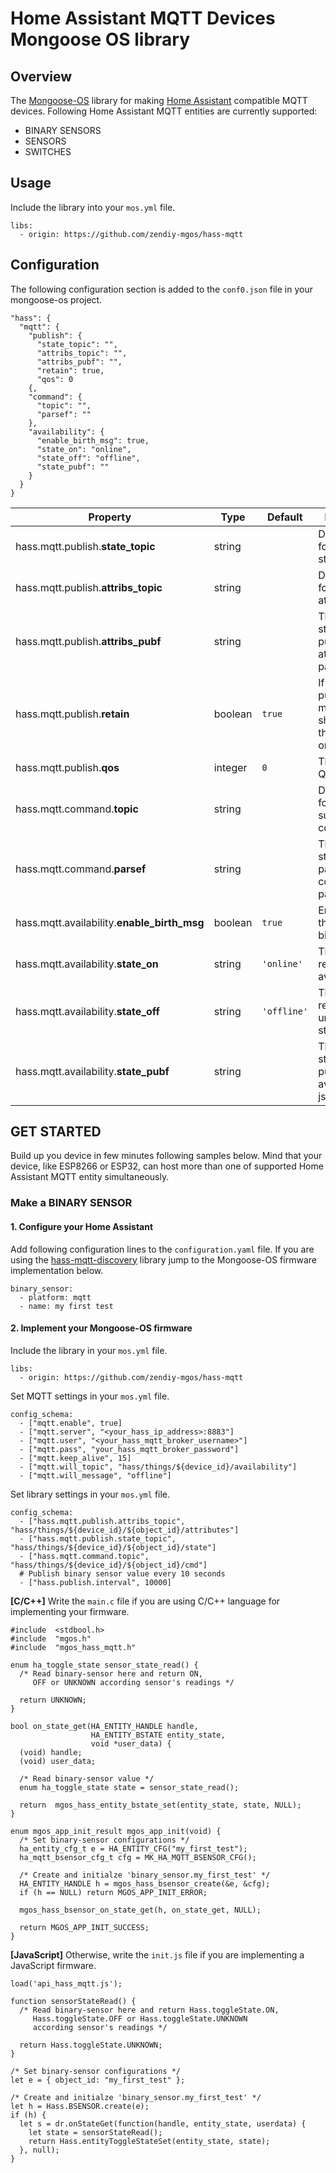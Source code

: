 # Home Assistant MQTT Devices Mongoose OS library
## Overview
The [Mongoose-OS](https://mongoose-os.com/) library for making [Home Assistant](https://www.home-assistant.io/) compatible MQTT devices. Following Home Assistant MQTT entities are currently supported:
 - BINARY SENSORS
 - SENSORS
 - SWITCHES
## Usage
Include the library into your `mos.yml` file.

    libs:
      - origin: https://github.com/zendiy-mgos/hass-mqtt
## Configuration
The following configuration section is added to the `conf0.json` file in your mongoose-os project.

    "hass": {
	  "mqtt": {
	    "publish": {
	      "state_topic": "",
	      "attribs_topic": "",
	      "attribs_pubf": "",
	      "retain": true,
	      "qos": 0
	    {,
	    "command": {
	      "topic": "",
	      "parsef": ""
	    },
	    "availability": {
	      "enable_birth_msg": true,
	      "state_on": "online",
	      "state_off": "offline",
	      "state_pubf": ""
	    }
	  }
    }

|Property|Type|Default|Description|
|--|--|--|--|
|hass.mqtt.publish.**state_topic**|string||Default topic for publishing state|
|hass.mqtt.publish.**attribs_topic**|string||Default topic for publishing attributes|
|hass.mqtt.publish.**attribs_pubf**|string||The format string for publishig attributes json payload|
|hass.mqtt.publish.**retain**|boolean|`true`|If the published message should have the retain flag on or not|
|hass.mqtt.publish.**qos**|integer|`0`|The maximum QoS level|
|hass.mqtt.command.**topic**|string||Default topic for subscribing to command|
|hass.mqtt.command.**parsef**|string||The format string for parsing the command json payload|
|hass.mqtt.availability.**enable_birth_msg**|boolean|`true`|Enable/disable the MQTT birth message|
|hass.mqtt.availability.**state_on**|string|`'online'`|The value that represents the available state|
|hass.mqtt.availability.**state_off**|string|`'offline'`|The value that represents the unavailable state|
|hass.mqtt.availability.**state_pubf**|string||The format string for publishig the availability json payload|
## GET STARTED
Build up you device in few minutes following samples below. Mind that your device, like ESP8266 or ESP32, can host more than one of supported Home Assistant MQTT entity simultaneously.
### Make a BINARY SENSOR
#### 1. Configure your Home Assistant
Add following configuration lines to the `configuration.yaml` file. If you are using the [hass-mqtt-discovery](https://github.com/zendiy-mgos/hass-mqtt-discovery) library jump to the Mongoose-OS firmware implementation below.

    binary_sensor:
      - platform: mqtt
      - name: my first test
#### 2. Implement your Mongoose-OS firmware
Include the library in your  `mos.yml` file.

    libs:
      - origin: https://github.com/zendiy-mgos/hass-mqtt
Set MQTT settings in your `mos.yml` file.

    config_schema:
      - ["mqtt.enable", true]
      - ["mqtt.server", "<your_hass_ip_address>:8883"]
      - ["mqtt.user", "<your_hass_mqtt_broker_username>"]
      - ["mqtt.pass", "your_hass_mqtt_broker_password"]
      - ["mqtt.keep_alive", 15]
      - ["mqtt.will_topic", "hass/things/${device_id}/availability"]
      - ["mqtt.will_message", "offline"]
Set library settings in your `mos.yml` file.

    config_schema:
      - ["hass.mqtt.publish.attribs_topic", "hass/things/${device_id}/${object_id}/attributes"]
      - ["hass.mqtt.publish.state_topic", "hass/things/${device_id}/${object_id}/state"]
      - ["hass.mqtt.command.topic", "hass/things/${device_id}/${object_id}/cmd"]
      # Publish binary sensor value every 10 seconds
      - ["hass.publish.interval", 10000]
**[C/C++]** Write the `main.c` file if you are using C/C++ language for implementing your firmware.

	#include  <stdbool.h> 
	#include  "mgos.h"
	#include  "mgos_hass_mqtt.h"
	
	enum ha_toggle_state sensor_state_read() {       
	  /* Read binary-sensor here and return ON,
	     OFF or UNKNOWN according sensor's readings */
	  
	  return UNKNOWN;
	}
	
	bool on_state_get(HA_ENTITY_HANDLE handle,
	                  HA_ENTITY_BSTATE entity_state,
	                  void *user_data) {
	  (void) handle;
	  (void) user_data;

	  /* Read binary-sensor value */
	  enum ha_toggle_state state = sensor_state_read();
	
	  return  mgos_hass_entity_bstate_set(entity_state, state, NULL);
	}
	
	enum mgos_app_init_result mgos_app_init(void) {
	  /* Set binary-sensor configurations */
	  ha_entity_cfg_t e = HA_ENTITY_CFG("my_first_test");   
	  ha_mqtt_bsensor_cfg_t cfg = MK_HA_MQTT_BSENSOR_CFG();	  
	  
	  /* Create and initialze 'binary_sensor.my_first_test' */ 
	  HA_ENTITY_HANDLE h = mgos_hass_bsensor_create(&e, &cfg);
	  if (h == NULL) return MGOS_APP_INIT_ERROR;	  
	  
	  mgos_hass_bsensor_on_state_get(h, on_state_get, NULL);
	  
	  return MGOS_APP_INIT_SUCCESS;
	}
**[JavaScript]** Otherwise, write the `init.js` file if you are implementing a JavaScript firmware.

	load('api_hass_mqtt.js');
	
	function sensorStateRead() {
	  /* Read binary-sensor here and return Hass.toggleState.ON,
	     Hass.toggleState.OFF or Hass.toggleState.UNKNOWN
	     according sensor's readings */
	     
	  return Hass.toggleState.UNKNOWN;
	}
	
	/* Set binary-sensor configurations */
	let e = { object_id: "my_first_test" };
	
	/* Create and initialze 'binary_sensor.my_first_test' */
	let h = Hass.BSENSOR.create(e);
	if (h) {
	  let s = dr.onStateGet(function(handle, entity_state, userdata) {
	    let state = sensorStateRead();
	    return Hass.entityToggleStateSet(entity_state, state);
	  }, null);
	}
